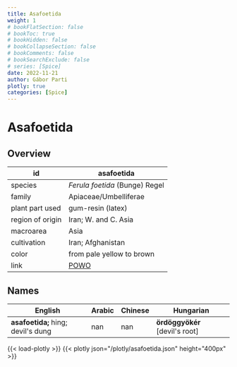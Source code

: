 ```yaml
---
title: Asafoetida
weight: 1
# bookFlatSection: false
# bookToc: true
# bookHidden: false
# bookCollapseSection: false
# bookComments: false
# bookSearchExclude: false
# series: [Spice]
date: 2022-11-21
author: Gábor Parti
plotly: true
categories: [Spice]
---
```


# Asafoetida

## Overview

|       id       |                     asafoetida                    |
|----------------|---------------------------------------------------|
|     species    |           *Ferula foetida* (Bunge) Regel          |
|     family     |               Apiaceae/Umbelliferae               |
| plant part used|                 gum-resin (latex)                 |
|region of origin|                Iran; W. and C. Asia               |
|    macroarea   |                        Asia                       |
|   cultivation  |                 Iran; Afghanistan                 |
|      color     |             from pale yellow to brown             |
|      link      |[POWO](https://powo.science.kew.org/taxon/842277-1)|

## Names

|              English             |Arabic|Chinese|           Hungarian          |
|----------------------------------|------|-------|------------------------------|
|**asafoetida;** hing; devil's dung|  nan |  nan  |**ördöggyökér** [devil's root]|

{{< load-plotly >}}
{{< plotly json="/plotly/asafoetida.json" height="400px" >}}